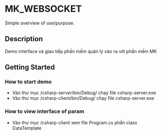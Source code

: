 # MK_WEBSOCKET

Simple overview of use/purpose.

## Description

Demo interface và giao tiếp phần mềm quản lý vào ra với phần mềm MK
## Getting Started

### How to start demo

* Vào thư mục /csharp-server/bin/Debug/ chạy file csharp-server.exe
* Vào thư mục /csharp-client/bin/Debug/ chạy file csharp-server.exe

### How to view interface of param 

* Vào thư mục /csharp-client xem file Program.cs phần class DataTemplate

